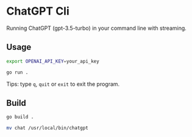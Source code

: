 # ChatGPT Cli
Running ChatGPT (gpt-3.5-turbo) in your command line with streaming.

## Usage

```bash
export OPENAI_API_KEY=your_api_key

go run .
```

Tips: type `q`, `quit` or `exit` to exit the program.

## Build

```bash
go build .

mv chat /usr/local/bin/chatgpt
```
